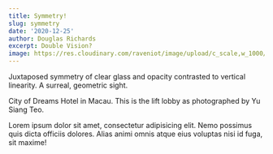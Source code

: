 ```yaml
---
title: Symmetry!
slug: symmetry
date: '2020-12-25'
author: Douglas Richards
excerpt: Double Vision?
image: https://res.cloudinary.com/raveniot/image/upload/c_scale,w_1000/v1619638150/symmetry_afzqhu.jpg
---
```


Juxtaposed symmetry of clear glass and opacity contrasted to vertical linearity. A surreal, geometric sight.

City of Dreams Hotel in Macau. This is the lift lobby as photographed by Yu Siang Teo.

Lorem ipsum dolor sit amet, consectetur adipisicing elit. Nemo possimus quis dicta officiis dolores. Alias animi omnis atque eius voluptas nisi id fuga, sit maxime!
